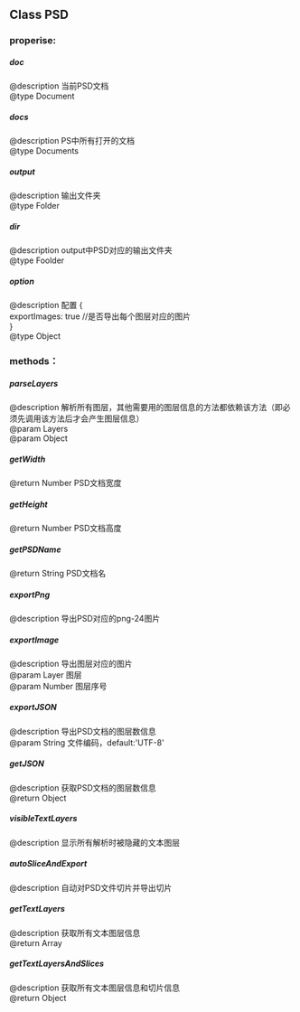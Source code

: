 ## Class PSD
### properise:
##### doc
>
@description 当前PSD文档  
@type Document  

##### docs
>
@description PS中所有打开的文档  
@type Documents

##### output  
>
@description 输出文件夹  
@type Folder

##### dir
>
@description output中PSD对应的输出文件夹  
@type Foolder

##### option
>
@description 配置
{  
	exportImages: true //是否导出每个图层对应的图片  
}  
@type Object

### methods：
##### parseLayers
>
@description 解析所有图层，其他需要用的图层信息的方法都依赖该方法（即必须先调用该方法后才会产生图层信息）  
@param Layers   
@param Object

##### getWidth
>
@return Number PSD文档宽度

##### getHeight
>
@return Number PSD文档高度

##### getPSDName
>
@return String PSD文档名

##### exportPng
>
@description 导出PSD对应的png-24图片

##### exportImage
>
@description 导出图层对应的图片  
@param Layer 图层  
@param Number 图层序号

##### exportJSON
>
@description 导出PSD文档的图层数信息  
@param String 文件编码，default:'UTF-8'

##### getJSON
>
@description 获取PSD文档的图层数信息  
@return Object

##### visibleTextLayers
>
@description 显示所有解析时被隐藏的文本图层

##### autoSliceAndExport
>
@description 自动对PSD文件切片并导出切片

##### getTextLayers
>
@description 获取所有文本图层信息  
@return Array

##### getTextLayersAndSlices
@description 获取所有文本图层信息和切片信息  
@return Object